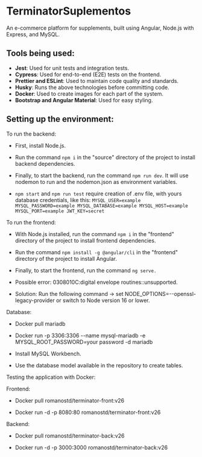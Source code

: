 # TerminatorSuplementos

An e-commerce platform for supplements, built using Angular, Node.js with Express, and MySQL.

## Tools being used:

- **Jest**: Used for unit tests and integration tests.
- **Cypress**: Used for end-to-end (E2E) tests on the frontend.
- **Prettier and ESLint**: Used to maintain code quality and standards.
- **Husky**: Runs the above technologies before committing code.
- **Docker**: Used to create images for each part of the system.
- **Bootstrap and Angular Material**: Used for easy styling.

## Setting up the environment:

To run the backend:

- First, install Node.js.

- Run the command `npm i` in the "source" directory of the project to install backend dependencies.

- Finally, to start the backend, run the command `npm run dev`. It will use nodemon to run and the nodemon.json as environment variables.

- `npm start` and `npm run test` require creation of .env file, with yours database credentials, like this: 
     `MYSQL_USER=example
      MYSQL_PASSWORD=example
      MYSQL_DATABASE=example
      MYSQL_HOST=example
      MYSQL_PORT=example
      JWT_KEY=secret`

To run the frontend:

- With Node.js installed, run the command `npm i` in the "frontend" directory of the project to install frontend dependencies.

- Run the command `npm install -g @angular/cli` in the "frontend" directory of the project to install Angular.

- Finally, to start the frontend, run the command `ng serve.`

- Possible error: 0308010C:digital envelope routines::unsupported.

- Solution: Run the following command -> set NODE_OPTIONS=--openssl-legacy-provider or switch to Node version 16 or lower.

Database:

- Docker pull mariadb

- Docker run -p 3306:3306 --name mysql-mariadb -e MYSQL_ROOT_PASSWORD=your password -d mariadb

- Install MySQL Workbench.

- Use the database model available in the repository to create tables.

Testing the application with Docker:

Frontend:

- Docker pull romanostd/terminator-front:v26

- Docker run -d -p 8080:80 romanostd/terminator-front:v26

Backend:

- Docker pull romanostd/terminator-back:v26

- Docker run -d -p 3000:3000 romanostd/terminator-back:v26


